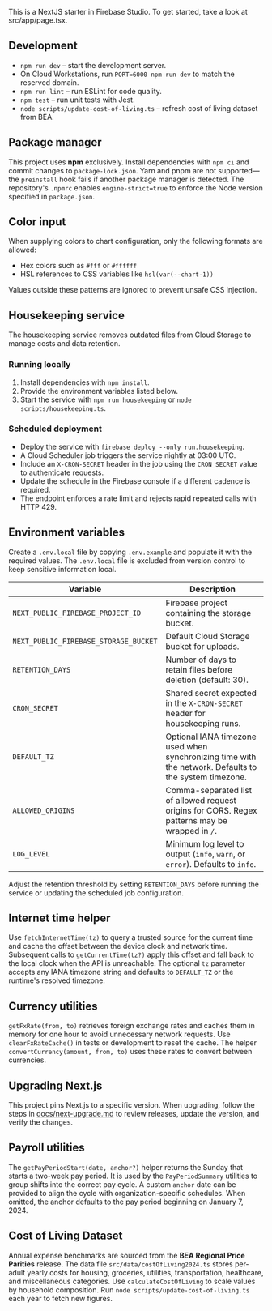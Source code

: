 This is a NextJS starter in Firebase Studio.
To get started, take a look at src/app/page.tsx.

## Development
- `npm run dev` – start the development server.
- On Cloud Workstations, run `PORT=6000 npm run dev` to match the reserved domain.
- `npm run lint` – run ESLint for code quality.
- `npm test` – run unit tests with Jest.
- `node scripts/update-cost-of-living.ts` – refresh cost of living dataset from BEA.

## Package manager

This project uses **npm** exclusively. Install dependencies with `npm ci` and
commit changes to `package-lock.json`. Yarn and pnpm are not supported—the
`preinstall` hook fails if another package manager is detected. The repository's
`.npmrc` enables `engine-strict=true` to enforce the Node version specified in
`package.json`.

## Color input
When supplying colors to chart configuration, only the following formats are allowed:

- Hex colors such as `#fff` or `#ffffff`
- HSL references to CSS variables like `hsl(var(--chart-1))`

Values outside these patterns are ignored to prevent unsafe CSS injection.

## Housekeeping service

The housekeeping service removes outdated files from Cloud Storage to manage costs and data retention.

### Running locally
1. Install dependencies with `npm install`.
2. Provide the environment variables listed below.
3. Start the service with `npm run housekeeping` or `node scripts/housekeeping.ts`.

### Scheduled deployment
- Deploy the service with `firebase deploy --only run.housekeeping`.
- A Cloud Scheduler job triggers the service nightly at 03:00 UTC.
- Include an `X-CRON-SECRET` header in the job using the `CRON_SECRET` value to authenticate requests.
- Update the schedule in the Firebase console if a different cadence is required.
- The endpoint enforces a rate limit and rejects rapid repeated calls with HTTP 429.

## Environment variables

Create a `.env.local` file by copying `.env.example` and populate it with the required values. The `.env.local` file is excluded from version control to keep sensitive information local.

| Variable | Description |
|----------|-------------|
| `NEXT_PUBLIC_FIREBASE_PROJECT_ID` | Firebase project containing the storage bucket. |
| `NEXT_PUBLIC_FIREBASE_STORAGE_BUCKET` | Default Cloud Storage bucket for uploads. |
| `RETENTION_DAYS` | Number of days to retain files before deletion (default: 30). |
| `CRON_SECRET` | Shared secret expected in the `X-CRON-SECRET` header for housekeeping runs. |
| `DEFAULT_TZ` | Optional IANA timezone used when synchronizing time with the network. Defaults to the system timezone. |
| `ALLOWED_ORIGINS` | Comma-separated list of allowed request origins for CORS. Regex patterns may be wrapped in `/`. |
| `LOG_LEVEL` | Minimum log level to output (`info`, `warn`, or `error`). Defaults to `info`. |

Adjust the retention threshold by setting `RETENTION_DAYS` before running the service or updating the scheduled job configuration.

## Internet time helper

Use `fetchInternetTime(tz)` to query a trusted source for the current time and
cache the offset between the device clock and network time. Subsequent calls to
`getCurrentTime(tz?)` apply this offset and fall back to the local clock when
the API is unreachable. The optional `tz` parameter accepts any IANA timezone
string and defaults to `DEFAULT_TZ` or the runtime's resolved timezone.

## Currency utilities

`getFxRate(from, to)` retrieves foreign exchange rates and caches them in
memory for one hour to avoid unnecessary network requests. Use
`clearFxRateCache()` in tests or development to reset the cache. The helper
`convertCurrency(amount, from, to)` uses these rates to convert between
currencies.

## Upgrading Next.js

This project pins Next.js to a specific version. When upgrading, follow the steps in [docs/next-upgrade.md](docs/next-upgrade.md) to review releases, update the version, and verify the changes.

## Payroll utilities

The `getPayPeriodStart(date, anchor?)` helper returns the Sunday that starts a
two-week pay period. It is used by the `PayPeriodSummary` utilities to group
shifts into the correct pay cycle. A custom `anchor` date can be provided to
align the cycle with organization-specific schedules. When omitted, the anchor
defaults to the pay period beginning on January 7, 2024.

## Cost of Living Dataset

Annual expense benchmarks are sourced from the **BEA Regional Price Parities**
release. The data file `src/data/costOfLiving2024.ts` stores per-adult yearly
costs for housing, groceries, utilities, transportation, healthcare, and
miscellaneous categories. Use `calculateCostOfLiving` to scale values by
household composition. Run `node scripts/update-cost-of-living.ts` each year to
fetch new figures.
